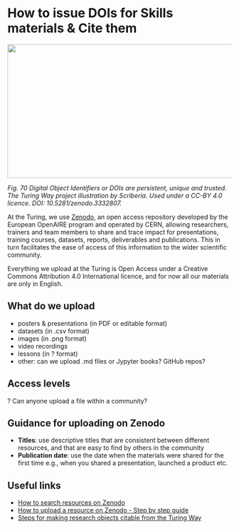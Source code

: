 # How to issue DOIs for Skills materials & Cite them 

 <img src="https://github.com/alan-turing-institute/skills/assets/39628884/14ceb55d-7356-4582-9d63-476b673b0fe2" width="600" height="300">

*Fig. 70 Digital Object Identifiers or DOIs are persistent, unique and trusted. The Turing Way project illustration by Scriberia. Used under a CC-BY 4.0 licence. DOI: 10.5281/zenodo.3332807.*


At the Turing, we use [Zenodo](https://zenodo.org/), an open access repository developed by the European OpenAIRE program and operated by CERN, allowing researchers, trainers and team members to share and trace impact for presentations, training courses, datasets, reports, deliverables and publications. This in turn facilitates the ease of access of this information to the wider scientific community. 

Everything we upload at the Turing is Open Access under a Creative Commons Attribution 4.0 International licence, and for now all our materials are only in English. 

## What do we upload
- posters & presentations (in PDF or editable format)
- datasets (in .csv format)
- images (in .png format)
- video recordings
- lessons (in ? format)
- other: can we upload .md files or Jypyter books? GitHub repos?

## Access levels
? Can anyone upload a file within a community?

## Guidance for uploading on Zenodo
- **Titles**: use descriptive titles that are consistent between different resources, and that are easy to find by others in the community
- **Publication date**: use the date when the materials were shared for the first time e.g., when you shared a presentation, launched a product etc.

## Useful links

- [How to search resources on Zenodo](https://help.zenodo.org/guides/search/)
- [How to upload a resource on Zenodo - Step by step guide](https://zenodo.org/record/5603317)
- [Steps for making research objects citable from the Turing Way](https://the-turing-way.netlify.app/communication/citable/citable-steps.html)
